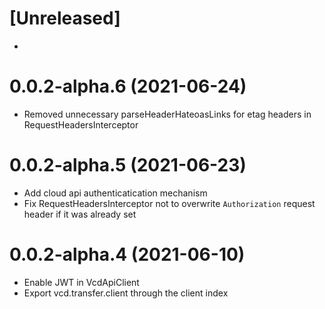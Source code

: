 # [Unreleased]
-

# 0.0.2-alpha.6 (2021-06-24)
- Removed unnecessary parseHeaderHateoasLinks for etag headers in RequestHeadersInterceptor

# 0.0.2-alpha.5 (2021-06-23)
- Add cloud api authenticatication mechanism
- Fix RequestHeadersInterceptor not to overwrite `Authorization` request header if it was already set

# 0.0.2-alpha.4 (2021-06-10)
- Enable JWT in VcdApiClient
- Export vcd.transfer.client through the client index
